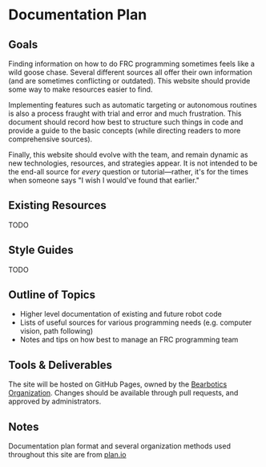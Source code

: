 # Documentation Plan

## Goals

Finding information on how to do FRC programming sometimes feels like a wild goose chase.
Several different sources all offer their own information (and are sometimes conflicting or outdated).
This website should provide some way to make resources easier to find.

Implementing features such as automatic targeting or autonomous routines is also a process fraught with trial and error and much frustration.
This document should record how best to structure such things in code and provide a guide to the basic concepts (while directing readers to more comprehensive sources).

Finally, this website should evolve with the team, and remain dynamic as new technologies, resources, and strategies appear.
It is not intended to be the end-all source for *every* question or tutorial—rather, it's for the times when someone says "I wish I would've found that earlier."

## Existing Resources

TODO

## Style Guides

TODO

## Outline of Topics

- Higher level documentation of existing and future robot code
- Lists of useful sources for various programming needs (e.g. computer vision, path following)
- Notes and tips on how best to manage an FRC programming team

## Tools & Deliverables

The site will be hosted on GitHub Pages, owned by the [Bearbotics Organization](https://github.com/bearboticsfrc/). Changes should be available through pull requests, and approved by administrators.

## Notes 

Documentation plan format and several organization methods used throughout this site are from [plan.io](https://plan.io/blog/technical-documentation)